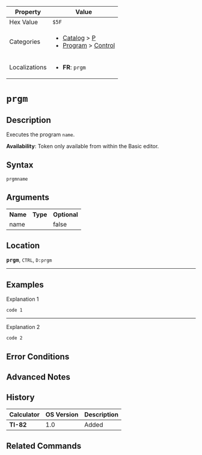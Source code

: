 | Property      | Value |
|---------------|-------|
| Hex Value     | `$5F`|
| Categories    | <ul><li>[Catalog](<../categories/Catalog.md>) > [P](<../categories/Catalog.md#P>)</li><li>[Program](<../categories/Program.md>) > [Control](<../categories/Program.md#Control>)</li></ul> |
| Localizations | <ul><li><b>FR</b>: `prgm`</li></ul> |

# `prgm`

## Description
Executes the program `name`.


<b>Availability</b>: Token only available from within the Basic editor.

## Syntax
`prgmname`

## Arguments
<table>
<tr><th>Name</th><th>Type</th><th>Optional</th></tr>

<tr><td>name</td><td></td><td>false</td></tr>

</table>

## Location
<tt><kbd><b>prgm</b></kbd></tt>, `CTRL`, `D:prgm`
<hr>

## Examples

Explanation 1
```ti-basic
code 1
```
---
Explanation 2
```ti-basic
code 2
```

## Error Conditions


## Advanced Notes


## History
| Calculator | OS Version | Description |
|------------|------------|-------------|
| <b>TI-82</b> | 1.0 | Added |

## Related Commands

